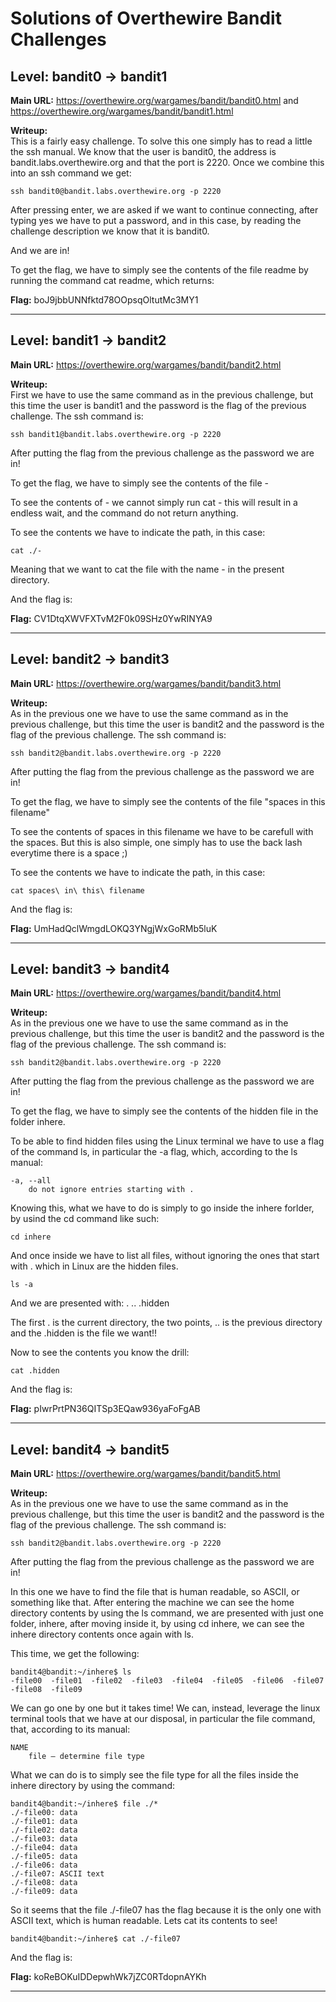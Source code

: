# Solutions of Overthewire Bandit Challenges

## Level: bandit0 -> bandit1

**Main URL:** https://overthewire.org/wargames/bandit/bandit0.html and https://overthewire.org/wargames/bandit/bandit1.html

**Writeup:**  
This is a fairly easy challenge. To solve this one simply has to read a little the ssh manual.
We know that the user is bandit0, the address is bandit.labs.overthewire.org and that the port is 2220.
Once we combine this into an ssh command we get:

    ssh bandit0@bandit.labs.overthewire.org -p 2220 

After pressing enter, we are asked if we want to continue connecting, after typing yes we have to put a password, and in this case, by reading the challenge description we know that it is bandit0.

And we are in!

To get the flag, we have to simply see the contents of the file readme by running the command cat readme, which returns:

**Flag:** boJ9jbbUNNfktd78OOpsqOltutMc3MY1

____________________________________


## Level: bandit1 -> bandit2

**Main URL:** https://overthewire.org/wargames/bandit/bandit2.html

**Writeup:**  
First we have to use the same command as in the previous challenge, but this time the user is bandit1 and the password is the flag of the previous challenge. The ssh command is:

    ssh bandit1@bandit.labs.overthewire.org -p 2220 

After putting the flag from the previous challenge as the password we are in!

To get the flag, we have to simply see the contents of the file - 

To see the contents of - we cannot simply run cat - this will result in a endless wait, and the command do not return anything.

To see the contents we have to indicate the path, in this case:

    cat ./-

Meaning that we want to cat the file with the name - in the present directory.

And the flag is:

**Flag:** CV1DtqXWVFXTvM2F0k09SHz0YwRINYA9

____________________________________


## Level: bandit2 -> bandit3

**Main URL:** https://overthewire.org/wargames/bandit/bandit3.html

**Writeup:**  
As in the previous one we have to use the same command as in the previous challenge, but this time the user is bandit2 and the password is the flag of the previous challenge. The ssh command is:

    ssh bandit2@bandit.labs.overthewire.org -p 2220 

After putting the flag from the previous challenge as the password we are in!

To get the flag, we have to simply see the contents of the file "spaces in this filename" 

To see the contents of spaces in this filename we have to be carefull with the spaces. But this is also simple, one simply has to use the back lash everytime there is a space ;)

To see the contents we have to indicate the path, in this case:

    cat spaces\ in\ this\ filename

And the flag is:

**Flag:** UmHadQclWmgdLOKQ3YNgjWxGoRMb5luK

____________________________________


## Level: bandit3 -> bandit4

**Main URL:** https://overthewire.org/wargames/bandit/bandit4.html

**Writeup:**  
As in the previous one we have to use the same command as in the previous challenge, but this time the user is bandit2 and the password is the flag of the previous challenge. The ssh command is:

    ssh bandit2@bandit.labs.overthewire.org -p 2220 

After putting the flag from the previous challenge as the password we are in!

To get the flag, we have to simply see the contents of the hidden file in the folder inhere.

To be able to find hidden files using the Linux terminal we have to use a flag of the command ls, in particular the -a flag, which, according to the ls manual: 

    -a, --all
        do not ignore entries starting with .

Knowing this, what we have to do is simply to go inside the inhere forlder, by usind the cd command like such:

    cd inhere

And once inside we have to list all files, without ignoring the ones that start with . which in Linux are the hidden files.

    ls -a

And we are presented with: .  ..  .hidden

The first . is the current directory, the two points, .. is the previous directory and the .hidden is the file we want!!

Now to see the contents you know the drill:

    cat .hidden

And the flag is:

**Flag:** pIwrPrtPN36QITSp3EQaw936yaFoFgAB

____________________________________


## Level: bandit4 -> bandit5

**Main URL:** https://overthewire.org/wargames/bandit/bandit5.html

**Writeup:**  
As in the previous one we have to use the same command as in the previous challenge, but this time the user is bandit2 and the password is the flag of the previous challenge. The ssh command is:

    ssh bandit2@bandit.labs.overthewire.org -p 2220 

After putting the flag from the previous challenge as the password we are in!

In this one we have to find the file that is human readable, so ASCII, or something like that.
After entering the machine we can see the home directory contents by using the ls command, we are presented with just one folder, inhere, after moving inside it, by using cd inhere, we can see the inhere directory contents once again with ls.

This time, we get the following:

    bandit4@bandit:~/inhere$ ls 
    -file00  -file01  -file02  -file03  -file04  -file05  -file06  -file07  -file08  -file09

We can go one by one but it takes time! We can, instead, leverage the linux terminal tools that we have at our disposal, in particular the file command, that, according to its manual:

    NAME
        file — determine file type
        
What we can do is to simply see the file type for all the files inside the inhere directory by using the command:

    bandit4@bandit:~/inhere$ file ./*
    ./-file00: data
    ./-file01: data
    ./-file02: data
    ./-file03: data
    ./-file04: data
    ./-file05: data
    ./-file06: data
    ./-file07: ASCII text
    ./-file08: data
    ./-file09: data

So it seems that the file ./-file07 has the flag because it is the only one with ASCII text, which is human readable. Lets cat its contents to see!

    bandit4@bandit:~/inhere$ cat ./-file07

And the flag is:

**Flag:** koReBOKuIDDepwhWk7jZC0RTdopnAYKh

____________________________________
